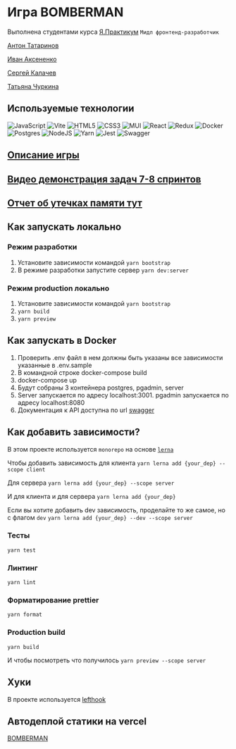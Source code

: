 # Игра BOMBERMAN

Выполнена студентами курса [Я.Практикум](https://practicum.yandex.ru/) `Мидл фронтенд-разработчик`

[Антон Татаринов](https://github.com/Avanire)

[Иван Аксененко](https://github.com/ioaksenenko)

[Сергей Калачев](https://github.com/likeariverstream)

[Татьяна Чуркина](https://github.com/tsharon-byte/)

## Используемые технологии

![JavaScript](https://img.shields.io/badge/javascript-%23323330.svg?style=for-the-badge&logo=javascript&logoColor=%23F7DF1E)
![Vite](https://img.shields.io/badge/vite-%23646CFF.svg?style=for-the-badge&logo=vite&logoColor=white)
![HTML5](https://img.shields.io/badge/html5-%23E34F26.svg?style=for-the-badge&logo=html5&logoColor=white)
![CSS3](https://img.shields.io/badge/css3-%231572B6.svg?style=for-the-badge&logo=css3&logoColor=white)
![MUI](https://img.shields.io/badge/MUI-%230081CB.svg?style=for-the-badge&logo=mui&logoColor=white)
![React](https://img.shields.io/badge/react-%2320232a.svg?style=for-the-badge&logo=react&logoColor=%2361DAFB)
![Redux](https://img.shields.io/badge/redux-%23593d88.svg?style=for-the-badge&logo=redux&logoColor=white)
![Docker](https://img.shields.io/badge/docker-%230db7ed.svg?style=for-the-badge&logo=docker&logoColor=white)
![Postgres](https://img.shields.io/badge/postgres-%23316192.svg?style=for-the-badge&logo=postgresql&logoColor=white)
![NodeJS](https://img.shields.io/badge/node.js-6DA55F?style=for-the-badge&logo=node.js&logoColor=white)
![Yarn](https://img.shields.io/badge/yarn-%232C8EBB.svg?style=for-the-badge&logo=yarn&logoColor=white)
![Jest](https://img.shields.io/badge/-jest-%23C21325?style=for-the-badge&logo=jest&logoColor=white)
![Swagger](https://img.shields.io/badge/-Swagger-%23Clojure?style=for-the-badge&logo=swagger&logoColor=white)

## [Описание игры](./docs/scenario.md)

## [Видео демонстрация задач 7-8 спринтов](https://www.vidline.com/share/V0ZRHDDK5N/4126aad33c07ee9227fbc90b11ea1e13)

## [Отчет об утечках памяти тут](./docs/MEMORYLEAKS.md)

## Как запускать локально

### Режим разработки

1. Установите зависимости командой `yarn bootstrap`
2. В режиме разработки запустите сервер `yarn dev:server`

### Режим production локально

1. Установите зависимости командой `yarn bootstrap`
2. `yarn build`
3. `yarn preview`

## Как запускать в Docker

1. Проверить .env файл в нем должны быть указаны все зависимости указанные в .env.sample
2. В командной строке docker-compose build
3. docker-compose up
4. Будут собраны 3 контейнера postgres, pgadmin, server
5. Server запускается по адресу localhost:3001. pgadmin запускается по адресу localhost:8080
6. Документация к API доступна по url [swagger](http://localhost:3001/swagger/)

## Как добавить зависимости?

В этом проекте используется `monorepo` на основе [`lerna`](https://github.com/lerna/lerna)

Чтобы добавить зависимость для клиента
```yarn lerna add {your_dep} --scope client```

Для сервера
```yarn lerna add {your_dep} --scope server```

И для клиента и для сервера
```yarn lerna add {your_dep}```

Если вы хотите добавить dev зависимость, проделайте то же самое, но с флагом `dev`
```yarn lerna add {your_dep} --dev --scope server```

### Тесты

```yarn test```

### Линтинг

```yarn lint```

### Форматирование prettier

```yarn format```

### Production build

```yarn build```

И чтобы посмотреть что получилось
`yarn preview --scope server`

## Хуки

В проекте используется [lefthook](https://github.com/evilmartians/lefthook)

## Автодеплой статики на vercel

[BOMBERMAN](https://28-mf-teamwork-01-client.vercel.app/)
